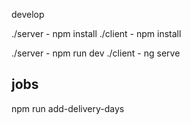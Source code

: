 develop

./server - npm install
./client - npm install

./server - npm run dev
./client - ng serve

## jobs

npm run add-delivery-days
